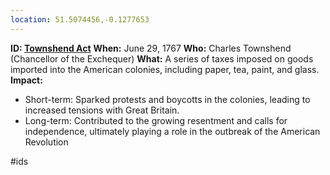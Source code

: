 ```yaml
---
location: 51.5074456,-0.1277653
---
```

 **ID: [Townshend Act](./../Townshend-Act/)**
**When:** June 29, 1767
**Who:** Charles Townshend (Chancellor of the Exchequer)
**What:** A series of taxes imposed on goods imported into the American colonies, including paper, tea, paint, and glass.
**Impact:**
* Short-term: Sparked protests and boycotts in the colonies, leading to increased tensions with Great Britain.
* Long-term: Contributed to the growing resentment and calls for independence, ultimately playing a role in the outbreak of the American Revolution

#ids